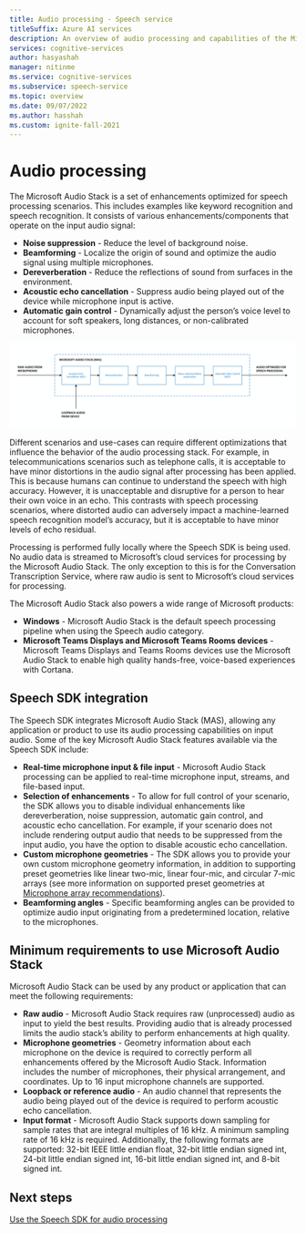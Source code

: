 ```yaml
---
title: Audio processing - Speech service
titleSuffix: Azure AI services
description: An overview of audio processing and capabilities of the Microsoft Audio Stack.
services: cognitive-services
author: hasyashah
manager: nitinme
ms.service: cognitive-services
ms.subservice: speech-service
ms.topic: overview
ms.date: 09/07/2022
ms.author: hasshah
ms.custom: ignite-fall-2021
---
```


# Audio processing

The Microsoft Audio Stack is a set of enhancements optimized for speech processing scenarios. This includes examples like keyword recognition and speech recognition. It consists of various enhancements/components that operate on the input audio signal:

* **Noise suppression** - Reduce the level of background noise.
* **Beamforming** - Localize the origin of sound and optimize the audio signal using multiple microphones.
* **Dereverberation** - Reduce the reflections of sound from surfaces in the environment.
* **Acoustic echo cancellation** - Suppress audio being played out of the device while microphone input is active.
* **Automatic gain control** - Dynamically adjust the person’s voice level to account for soft speakers, long distances, or non-calibrated microphones.

[ ![Block diagram of Microsoft Audio Stack's enhancements.](media/audio-processing/mas-block-diagram.png) ](media/audio-processing/mas-block-diagram.png#lightbox)

Different scenarios and use-cases can require different optimizations that influence the behavior of the audio processing stack. For example, in telecommunications scenarios such as telephone calls, it is acceptable to have minor distortions in the audio signal after processing has been applied. This is because humans can continue to understand the speech with high accuracy. However, it is unacceptable and disruptive for a person to hear their own voice in an echo. This contrasts with speech processing scenarios, where distorted audio can adversely impact a machine-learned speech recognition model’s accuracy, but it is acceptable to have minor levels of echo residual. 

Processing is performed fully locally where the Speech SDK is being used. No audio data is streamed to Microsoft’s cloud services for processing by the Microsoft Audio Stack. The only exception to this is for the Conversation Transcription Service, where raw audio is sent to Microsoft’s cloud services for processing. 

The Microsoft Audio Stack also powers a wide range of Microsoft products:
* **Windows** - Microsoft Audio Stack is the default speech processing pipeline when using the Speech audio category. 
* **Microsoft Teams Displays and Microsoft Teams Rooms devices** - Microsoft Teams Displays and Teams Rooms devices use the Microsoft Audio Stack to enable high quality hands-free, voice-based experiences with Cortana.

## Speech SDK integration

The Speech SDK integrates Microsoft Audio Stack (MAS), allowing any application or product to use its audio processing capabilities on input audio. Some of the key Microsoft Audio Stack features available via the Speech SDK include:
* **Real-time microphone input & file input** - Microsoft Audio Stack processing can be applied to real-time microphone input, streams, and file-based input. 
* **Selection of enhancements** - To allow for full control of your scenario, the SDK allows you to disable individual enhancements like dereverberation, noise suppression, automatic gain control, and acoustic echo cancellation. For example, if your scenario does not include rendering output audio that needs to be suppressed from the input audio, you have the option to disable acoustic echo cancellation.
* **Custom microphone geometries** - The SDK allows you to provide your own custom microphone geometry information, in addition to supporting preset geometries like linear two-mic, linear four-mic, and circular 7-mic arrays (see more information on supported preset geometries at [Microphone array recommendations](speech-sdk-microphone.md#microphone-geometry)).
* **Beamforming angles** - Specific beamforming angles can be provided to optimize audio input originating from a predetermined location, relative to the microphones.

## Minimum requirements to use Microsoft Audio Stack

Microsoft Audio Stack can be used by any product or application that can meet the following requirements:
* **Raw audio** - Microsoft Audio Stack requires raw (unprocessed) audio as input to yield the best results. Providing audio that is already processed limits the audio stack’s ability to perform enhancements at high quality.
* **Microphone geometries** - Geometry information about each microphone on the device is required to correctly perform all enhancements offered by the Microsoft Audio Stack. Information includes the number of microphones, their physical arrangement, and coordinates. Up to 16 input microphone channels are supported. 
* **Loopback or reference audio** - An audio channel that represents the audio being played out of the device is required to perform acoustic echo cancellation. 
* **Input format** - Microsoft Audio Stack supports down sampling for sample rates that are integral multiples of 16 kHz. A minimum sampling rate of 16 kHz is required. Additionally, the following formats are supported: 32-bit IEEE little endian float, 32-bit little endian signed int, 24-bit little endian signed int, 16-bit little endian signed int, and 8-bit signed int.

## Next steps
[Use the Speech SDK for audio processing](audio-processing-speech-sdk.md)
